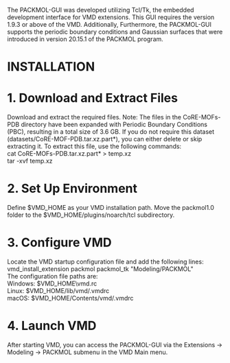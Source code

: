 The PACKMOL-GUI was developed utilizing Tcl/Tk, the embedded development interface for VMD extensions. This GUI requires the version 1.9.3 or above of the VMD. Additionally, Furthermore, the PACKMOL-GUI supports the periodic boundary conditions and Gaussian surfaces that were introduced in version 20.15.1 of the PACKMOL program.

INSTALLATION
============
# **1. Download and Extract Files**<br>
Download and extract the required files. Note: The files in the CoRE-MOFs-PDB directory have been expanded with Periodic Boundary Conditions (PBC), resulting in a total size of 3.6 GB. If you do not require this dataset (datasets/CoRE-MOF-PDB.tar.xz.part*), you can either delete or skip extracting it. To extract this file, use the following commands:<br>
cat CoRE-MOFs-PDB.tar.xz.part* > temp.xz<br>
tar -xvf temp.xz<br>
# **2. Set Up Environment**<br>
Define $VMD_HOME as your VMD installation path.
Move the packmol1.0 folder to the $VMD_HOME/plugins/noarch/tcl subdirectory.<br>
# **3. Configure VMD**<br>
Locate the VMD startup configuration file and add the following lines:<br>
vmd_install_extension packmol packmol_tk "Modeling/PACKMOL"<br>
The configuration file paths are:<br>
Windows: $VMD_HOME\vmd.rc<br>
Linux: $VMD_HOME/lib/vmd/.vmdrc<br>
macOS: $VMD_HOME/Contents/vmd/.vmdrc<br>
# 4. Launch VMD<br>
After starting VMD, you can access the PACKMOL-GUI via the Extensions -> Modeling -> PACKMOL submenu in the VMD Main menu.
